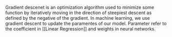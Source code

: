 
Gradient descenet is an optimization algorithm used to minimize some function by iteratively moving in the direction of steepiest descent as defined by the negative of the gradient. In machine learning, we use gradient descent to update the paramentes of our model. Parameter refer to the coefficient in [[Linear Regression]] and weights in neural networks. 